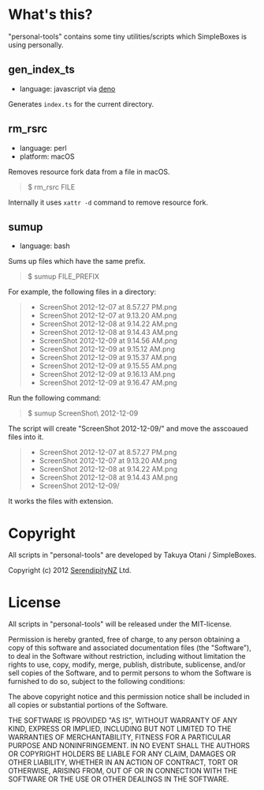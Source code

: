 # What's this?

"personal-tools" contains some tiny utilities/scripts which SimpleBoxes is using personally.

## gen_index_ts

- language: javascript via [deno](https://deno.land/)

Generates `index.ts` for the current directory.

## rm_rsrc

- language: perl
- platform: macOS

Removes resource fork data from a file in macOS.

> $ rm_rsrc FILE

Internally it uses `xattr -d` command to remove resource fork.

## sumup

- language: bash

Sums up files which have the same prefix.

> $ sumup FILE_PREFIX

For example, the following files in a directory:

> * ScreenShot 2012-12-07 at 8.57.27 PM.png
> * ScreenShot 2012-12-07 at 9.13.20 AM.png
> * ScreenShot 2012-12-08 at 9.14.22 AM.png
> * ScreenShot 2012-12-08 at 9.14.43 AM.png
> * ScreenShot 2012-12-09 at 9.14.56 AM.png
> * ScreenShot 2012-12-09 at 9.15.12 AM.png
> * ScreenShot 2012-12-09 at 9.15.37 AM.png
> * ScreenShot 2012-12-09 at 9.15.55 AM.png
> * ScreenShot 2012-12-09 at 9.16.13 AM.png
> * ScreenShot 2012-12-09 at 9.16.47 AM.png

Run the following command:

> $ sumup ScreenShot\ 2012-12-09

The script will create "ScreenShot 2012-12-09/" and move the asscoaued files into it.

> * ScreenShot 2012-12-07 at 8.57.27 PM.png
> * ScreenShot 2012-12-07 at 9.13.20 AM.png
> * ScreenShot 2012-12-08 at 9.14.22 AM.png
> * ScreenShot 2012-12-08 at 9.14.43 AM.png
> * ScreenShot 2012-12-09/

It works the files with extension.

# Copyright 

All scripts in "personal-tools" are developed by Takuya Otani / SimpleBoxes.

Copyright (c) 2012 [SerendipityNZ](http://serendipitynz.com/) Ltd. 

# License 
All scripts in "personal-tools" will be released under the MIT-license.

Permission is hereby granted, free of charge, to any person obtaining 
a copy of this software and associated documentation files (the 
"Software"), to deal in the Software without restriction, including 
without limitation the rights to use, copy, modify, merge, publish, 
distribute, sublicense, and/or sell copies of the Software, and to 
permit persons to whom the Software is furnished to do so, subject to 
the following conditions:

The above copyright notice and this permission notice shall be 
included in all copies or substantial portions of the Software.

THE SOFTWARE IS PROVIDED "AS IS", WITHOUT WARRANTY OF ANY KIND, 
EXPRESS OR IMPLIED, INCLUDING BUT NOT LIMITED TO THE WARRANTIES OF 
MERCHANTABILITY, FITNESS FOR A PARTICULAR PURPOSE AND NONINFRINGEMENT. 
IN NO EVENT SHALL THE AUTHORS OR COPYRIGHT HOLDERS BE LIABLE FOR ANY 
CLAIM, DAMAGES OR OTHER LIABILITY, WHETHER IN AN ACTION OF CONTRACT, 
TORT OR OTHERWISE, ARISING FROM, OUT OF OR IN CONNECTION WITH THE 
SOFTWARE OR THE USE OR OTHER DEALINGS IN THE SOFTWARE.
